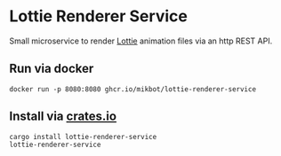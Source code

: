 # Lottie Renderer Service

Small microservice to render [Lottie](https://en.wikipedia.org/wiki/Lottie_(file_format)) animation files via an http REST API.

## Run via docker
```
docker run -p 8080:8080 ghcr.io/mikbot/lottie-renderer-service
```

## Install via [crates.io](https://crates.io)
```
cargo install lottie-renderer-service
lottie-renderer-service
```
